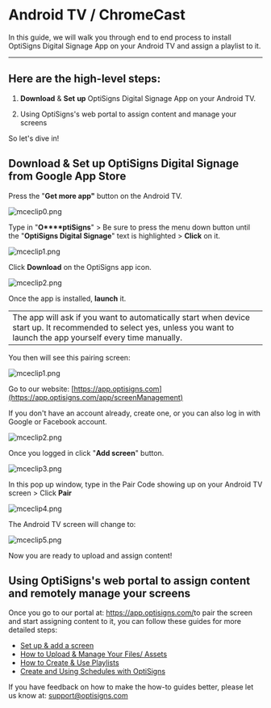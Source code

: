 # Android TV / ChromeCast

In this guide, we will walk you through end to end process to install OptiSigns Digital Signage App on your Android TV and assign a playlist to it.

---

## **Here are the high-level steps:**

1) **Download** & **Set** **up** OptiSigns Digital Signage App on your Android TV.  
  
2) Using OptiSigns's web portal to assign content and manage your screens  
  
So let's dive in!

## Download & Set up OptiSigns Digital Signage from Google App Store

Press the "**Get more app"** button on the Android TV.

![mceclip0.png](https://support.optisigns.com/hc/article_attachments/1500006116882)

Type in "**O****ptiSigns**" > Be sure to press the menu down button until the "**OptiSigns Digital Signage**" text is highlighted > **Click** on it.

![mceclip1.png](https://support.optisigns.com/hc/article_attachments/1500006232641)

Click **Download** on the OptiSigns app icon.

![mceclip2.png](https://support.optisigns.com/hc/article_attachments/1500006116982)

Once the app is installed, **launch** it.

|  |
| --- |
| The app will ask if you want to automatically start when device start up. It recommended to select yes, unless you want to launch the app yourself every time manually. |

You then will see this pairing screen:

![mceclip1.png](https://support.optisigns.com/hc/article_attachments/26399132494227)

Go to our website: [https://app.optisigns.com](https://app.optisigns.com/app/screenManagement)

If you don't have an account already, create one, or you can also log in with Google or Facebook account.

![mceclip2.png](https://support.optisigns.com/hc/article_attachments/26399147694355)

Once you logged in click "**Add screen**" button.

![mceclip3.png](https://support.optisigns.com/hc/article_attachments/26399147696147)

In this pop up window, type in the Pair Code showing up on your Android TV screen > Click **Pair**

![mceclip4.png](https://support.optisigns.com/hc/article_attachments/26399147697427)

The Android TV screen will change to:

![mceclip5.png](https://support.optisigns.com/hc/article_attachments/26399147699603)

Now you are ready to upload and assign content!

## Using OptiSigns's web portal to assign content and remotely manage your screens

Once you go to our portal at: <https://app.optisigns.com/>to pair the screen and start assigning content to it, you can follow these guides for more detailed steps:

* [Set up & add a screen](https://support.optisigns.com/hc/en-us/articles/360016374813)
* [How to Upload & Manage Your Files/ Assets](https://support.optisigns.com/hc/en-us/articles/360016247974)
* [How to Create & Use Playlists](https://support.optisigns.com/hc/en-us/articles/28295104605843)
* [Create and Using Schedules with OptiSigns](https://support.optisigns.com/hc/en-us/articles/360016981853)

If you have feedback on how to make the how-to guides better, please let us know at: [support@optisigns.com](mailto:support@optisigns.com)